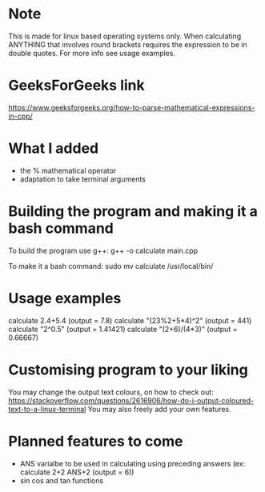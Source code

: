 # Note

This is made for linux based operating systems only.
When calculating ANYTHING that involves round brackets requires the expression to be in double quotes. For more info see usage examples.

# GeeksForGeeks link

https://www.geeksforgeeks.org/how-to-parse-mathematical-expressions-in-cpp/

# What I added

- the % mathematical operator
- adaptation to take terminal arguments

# Building the program and making it a bash command

To build the program use g++: 
g++ -o calculate main.cpp

To make it a bash command: 
sudo mv calculate /usr/local/bin/

# Usage examples

calculate 2.4+5.4 (output = 7.8)
calculate "(23%2+5*4)^2" (output = 441)
calculate "2^0.5" (output = 1.41421)
calculate "(2+6)/(4\*3)" (output = 0.66667)

# Customising program to your liking

You may change the output text colours, on how to check out: 
https://stackoverflow.com/questions/2616906/how-do-i-output-coloured-text-to-a-linux-terminal
You may also freely add your own features.

# Planned features to come

- ANS varialbe to be used in calculating using preceding answers (ex: calculate 2+2 ANS+2 (output = 6))
- sin cos and tan functions

